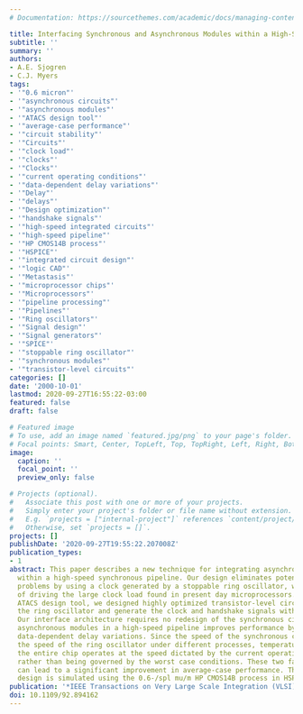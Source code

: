 ```yaml
---
# Documentation: https://sourcethemes.com/academic/docs/managing-content/

title: Interfacing Synchronous and Asynchronous Modules within a High-Speed Pipeline
subtitle: ''
summary: ''
authors:
- A.E. Sjogren
- C.J. Myers
tags:
- '"0.6 micron"'
- '"asynchronous circuits"'
- '"asynchronous modules"'
- '"ATACS design tool"'
- '"average-case performance"'
- '"circuit stability"'
- '"Circuits"'
- '"clock load"'
- '"clocks"'
- '"Clocks"'
- '"current operating conditions"'
- '"data-dependent delay variations"'
- '"Delay"'
- '"delays"'
- '"Design optimization"'
- '"handshake signals"'
- '"high-speed integrated circuits"'
- '"high-speed pipeline"'
- '"HP CMOS14B process"'
- '"HSPICE"'
- '"integrated circuit design"'
- '"logic CAD"'
- '"Metastasis"'
- '"microprocessor chips"'
- '"Microprocessors"'
- '"pipeline processing"'
- '"Pipelines"'
- '"Ring oscillators"'
- '"Signal design"'
- '"Signal generators"'
- '"SPICE"'
- '"stoppable ring oscillator"'
- '"synchronous modules"'
- '"transistor-level circuits"'
categories: []
date: '2000-10-01'
lastmod: 2020-09-27T16:55:22-03:00
featured: false
draft: false

# Featured image
# To use, add an image named `featured.jpg/png` to your page's folder.
# Focal points: Smart, Center, TopLeft, Top, TopRight, Left, Right, BottomLeft, Bottom, BottomRight.
image:
  caption: ''
  focal_point: ''
  preview_only: false

# Projects (optional).
#   Associate this post with one or more of your projects.
#   Simply enter your project's folder or file name without extension.
#   E.g. `projects = ["internal-project"]` references `content/project/deep-learning/index.md`.
#   Otherwise, set `projects = []`.
projects: []
publishDate: '2020-09-27T19:55:22.207008Z'
publication_types:
- 1
abstract: This paper describes a new technique for integrating asynchronous modules
  within a high-speed synchronous pipeline. Our design eliminates potential metastability
  problems by using a clock generated by a stoppable ring oscillator, which is capable
  of driving the large clock load found in present day microprocessors. Using the
  ATACS design tool, we designed highly optimized transistor-level circuits to control
  the ring oscillator and generate the clock and handshake signals with minimal overhead.
  Our interface architecture requires no redesign of the synchronous circuitry. Incorporating
  asynchronous modules in a high-speed pipeline improves performance by exploiting
  data-dependent delay variations. Since the speed of the synchronous circuitry tracks
  the speed of the ring oscillator under different processes, temperatures, and voltages,
  the entire chip operates at the speed dictated by the current operating conditions,
  rather than being governed by the worst case conditions. These two factors together
  can lead to a significant improvement in average-case performance. The interface
  design is simulated using the 0.6-/spl mu/m HP CMOS14B process in HSPICE.
publication: '*IEEE Transactions on Very Large Scale Integration (VLSI) Systems*'
doi: 10.1109/92.894162
---
```

